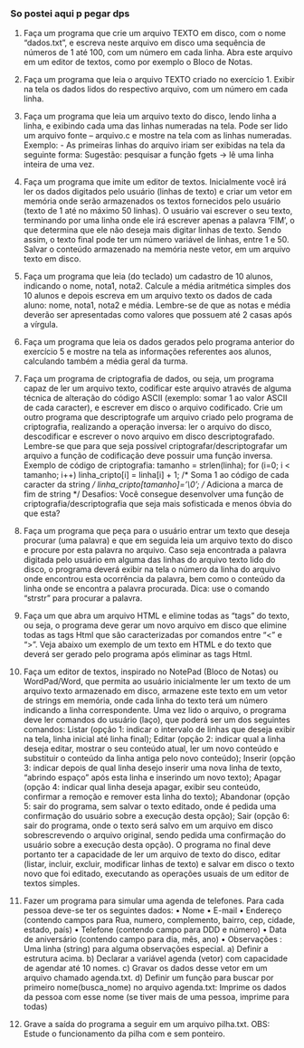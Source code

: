<h3>So postei aqui p pegar dps</h3>

1.	Faça um programa que crie um arquivo TEXTO em disco, com o nome “dados.txt”, e escreva neste arquivo em disco uma sequência de números de 1 até 100, com um número em cada linha. Abra este arquivo em um editor de textos, como por exemplo o Bloco de Notas.

2.	Faça um programa que leia o arquivo TEXTO criado no exercício 1. Exibir na tela os dados lidos do respectivo arquivo, com um número em cada linha.

3. Faça um programa que leia um arquivo texto do disco, lendo linha a linha, e exibindo cada uma das
linhas numeradas na tela. Pode ser lido um arquivo fonte – arquivo.c e mostre na tela com as linhas numeradas. Exemplo: - As primeiras linhas do arquivo iriam ser exibidas na tela da seguinte forma:
Sugestão: pesquisar a função fgets -> lê uma linha inteira de uma vez.

4. Faça um programa que imite um editor de textos. Inicialmente você irá ler os dados digitados pelo
usuário (linhas de texto) e criar um vetor em memória onde serão armazenados os textos fornecidos
pelo usuário (texto de 1 até no máximo 50 linhas). O usuário vai escrever o seu texto, terminando por
uma linha onde ele irá escrever apenas a palavra ‘FIM’, o que determina que ele não deseja mais
digitar linhas de texto. Sendo assim, o texto final pode ter um número variável de linhas, entre 1 e 50.
Salvar o conteúdo armazenado na memória neste vetor, em um arquivo texto em disco. 

5. Faça um programa que leia (do teclado) um cadastro de 10 alunos, indicando o nome, nota1, nota2.
 Calcule a média aritmética simples dos 10 alunos e depois escreva em um arquivo texto os dados de
cada aluno: nome, nota1, nota2 e média. Lembre-se de que as notas e média deverão ser apresentadas como valores que possuem até 2 casas após a vírgula.

6. Faça um programa que leia os dados gerados pelo programa anterior do exercício 5 e mostre na tela as
informações referentes aos alunos, calculando também a média geral da turma.

7. Faça um programa de criptografia de dados, ou seja, um programa capaz de ler um arquivo texto,
codificar este arquivo através de alguma técnica de alteração do código ASCII (exemplo: somar 1 ao
valor ASCII de cada caracter), e escrever em disco o arquivo codificado. Crie um outro programa que
descriptografe um arquivo criado pelo programa de criptografia, realizando a operação inversa: ler o
arquivo do disco, descodificar e escrever o novo arquivo em disco descriptografado. Lembre-se que
para que seja possível criptografar/descriptografar um arquivo a função de codificação deve possuir
uma função inversa. Exemplo de código de criptografia:
tamanho = strlen(linha);
for (i=0; i < tamanho; i++)
linha_cripto[i] = linha[i] + 1; /* Soma 1 ao código de cada caracter da string */
linha_cripto[tamanho]=’\0’; /* Adiciona a marca de fim de string */
Desafios: Você consegue desenvolver uma função de criptografia/descriptografia que seja mais
sofisticada e menos óbvia do que esta?


8. Faça um programa que peça para o usuário entrar um texto que deseja procurar (uma palavra) e que em
seguida leia um arquivo texto do disco e procure por esta palavra no arquivo. Caso seja encontrada a
palavra digitada pelo usuário em alguma das linhas do arquivo texto lido do disco, o programa deverá
exibir na tela o número da linha do arquivo onde encontrou esta ocorrência da palavra, bem como o
conteúdo da linha onde se encontra 
a palavra procurada. Dica: use o comando “strstr” para procurar a palavra.


9. Faça um que abra um arquivo HTML e elimine todas as “tags” do texto, ou seja, o programa deve gerar um novo arquivo em disco que elimine todas as tags Html que são caracterizadas por comandos entre “<” e “>”. Veja abaixo um exemplo de um texto em HTML e do texto que deverá ser gerado pelo programa após eliminar as tags Html.

10. Faça um editor de textos, inspirado no NotePad (Bloco de Notas) ou WordPad/Word, que permita ao usuário inicialmente ler um texto de um arquivo texto armazenado em disco, armazene este texto em um vetor de strings em memória, onde cada linha do texto terá um número indicando a linha correspondente. Uma vez lido o arquivo, o programa deve ler comandos do usuário (laço), que poderá ser um dos seguintes comandos: Listar (opção 1: indicar o intervalo de linhas que deseja exibir na tela, linha inicial até linha final); Editar (opção 2: indicar qual a linha deseja editar, mostrar o seu conteúdo atual, ler um novo conteúdo e substituir o conteúdo da linha antiga pelo novo conteúdo); Inserir (opção 3: indicar depois de qual linha desejo inserir uma nova linha de texto, “abrindo espaço”  após esta linha e inserindo um novo texto); Apagar (opção 4: indicar qual linha deseja apagar, exibir seu conteúdo, confirmar a remoção e remover esta linha do texto); Abandonar (opção 5: sair do programa, sem salvar o texto editado, onde é pedida uma confirmação do usuário sobre a execução desta opção); Sair (opção 6: sair do programa, onde o texto será salvo em um arquivo em disco sobrescrevendo o arquivo original, sendo pedida uma confirmação do usuário sobre a execução desta opção). O programa no final deve portanto ter a capacidade de ler um arquivo de texto do disco, editar (listar, incluir, excluir, modificar linhas de texto) e salvar em disco o texto novo que foi editado, executando as operações usuais de um editor de textos simples.

11.  Fazer um programa para simular uma agenda de telefones. Para cada pessoa deve-se ter os seguintes dados:
• Nome
• E-mail
• Endereço (contendo campos para Rua, numero, complemento, bairro, cep,
cidade, estado, país)
• Telefone (contendo campo para DDD e número)
• Data de aniversário (contendo campo para dia, mês, ano)
• Observações : Uma linha (string) para alguma observações especial.
a)	Definir a estrutura acima.
b)	Declarar a variável agenda (vetor) com capacidade de agendar até 10 nomes.
c)	Gravar os dados desse vetor em um arquivo chamado agenda.txt.
d)	Definir um função para buscar por primeiro nome(busca_nome) no arquivo agenda.txt: Imprime os dados da pessoa com esse nome (se tiver mais de uma pessoa, imprime para todas)

12. Grave a saída do programa a seguir em um arquivo pilha.txt. OBS: Estude o funcionamento da pilha com e sem ponteiro.
